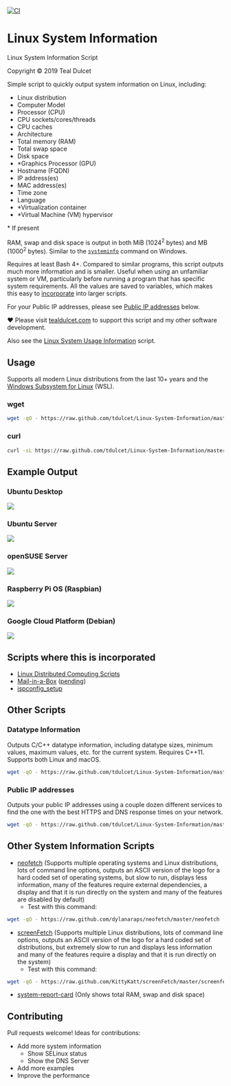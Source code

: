 [![CI](https://github.com/tdulcet/Linux-System-Information/actions/workflows/ci.yml/badge.svg)](https://github.com/tdulcet/Linux-System-Information/actions/workflows/ci.yml)

# Linux System Information
Linux System Information Script

Copyright © 2019 Teal Dulcet

Simple script to quickly output system information on Linux, including:

* Linux distribution
* Computer Model
* Processor (CPU)
* CPU sockets/cores/threads
* CPU caches
* Architecture
* Total memory (RAM)
* Total swap space
* Disk space
* \*Graphics Processor (GPU)
* Hostname (FQDN)
* IP address(es)
* MAC address(es)
* Time zone
* Language
* \*Virtualization container
* \*Virtual Machine (VM) hypervisor

\* If present

RAM, swap and disk space is output in both MiB (1024<sup>2</sup> bytes) and MB (1000<sup>2</sup> bytes). Similar to the [`systeminfo`](https://en.wikipedia.org/wiki/Systeminfo.exe) command on Windows.

Requires at least Bash 4+. Compared to similar programs, this script outputs much more information and is smaller. Useful when using an unfamiliar system or VM, particularly before running a program that has specific system requirements. All the values are saved to variables, which makes this easy to [incorporate](#scripts-where-this-is-incorporated) into larger scripts.

For your Public IP addresses, please see [Public IP addresses](#public-ip-addresses) below.

❤️ Please visit [tealdulcet.com](https://www.tealdulcet.com/) to support this script and my other software development.

Also see the [Linux System Usage Information](https://github.com/tdulcet/System-Usage-Information) script.

## Usage

Supports all modern Linux distributions from the last 10+ years and the [Windows Subsystem for Linux](https://en.wikipedia.org/wiki/Windows_Subsystem_for_Linux) (WSL).

### wget

```bash
wget -qO - https://raw.github.com/tdulcet/Linux-System-Information/master/info.sh | bash -s
```

### curl

```bash
curl -sL https://raw.github.com/tdulcet/Linux-System-Information/master/info.sh | bash -s
```

## Example Output

### Ubuntu Desktop

![](images/Ubuntu%20Desktop.png)

### Ubuntu Server

![](images/Ubuntu%20Server.png)

### openSUSE Server

![](images/openSUSE%20Server.png)

### Raspberry Pi OS (Raspbian)

![](images/Raspberry%20Pi.png)

### Google Cloud Platform (Debian)

![](images/Google%20Cloud%20Platform.png)

## Scripts where this is incorporated

* [Linux Distributed Computing Scripts](https://github.com/tdulcet/Distributed-Computing-Scripts)
* [Mail-in-a-Box](https://github.com/mail-in-a-box/mailinabox) ([pending](https://github.com/mail-in-a-box/mailinabox/pull/1456))
* [ispconfig_setup](https://github.com/servisys/ispconfig_setup)

## Other Scripts

### Datatype Information

Outputs C/C++ datatype information, including datatype sizes, minimum values, maximum values, etc. for the current system. Requires C++11. Supports both Linux and macOS.

```bash
wget -qO - https://raw.github.com/tdulcet/Linux-System-Information/master/typeinfo.sh | bash -s
```

### Public IP addresses

Outputs your public IP addresses using a couple dozen different services to find the one with the best HTTPS and DNS response times on your network.

```bash
wget -qO - https://raw.github.com/tdulcet/Linux-System-Information/master/ipinfo.sh | bash -s
```

## Other System Information Scripts

* [neofetch](https://github.com/dylanaraps/neofetch) (Supports multiple operating systems and Linux distributions, lots of command line options, outputs an ASCII version of the logo for a hard coded set of operating systems, but slow to run, displays less information, many of the features require external dependencies, a display and that it is run directly on the system and many of the features are disabled by default)
	* Test with this command:
```bash
wget -qO - https://raw.github.com/dylanaraps/neofetch/master/neofetch | bash -s -- -v --no_config
```
* [screenFetch](https://github.com/KittyKatt/screenFetch) (Supports multiple Linux distributions, lots of command line options, outputs an ASCII version of the logo for a hard coded set of distributions, but extremely slow to run and displays less information and many of the features require a display and that it is run directly on the system)
	* Test with this command:
```bash
wget -qO - https://raw.github.com/KittyKatt/screenFetch/master/screenfetch-dev | bash -s -- -v
```
* [system-report-card](https://github.com/swelljoe/system-report-card) (Only shows total RAM, swap and disk space)

## Contributing

Pull requests welcome! Ideas for contributions:

* Add more system information
	* Show SELinux status
	* Show the DNS Server
* Add more examples
* Improve the performance
